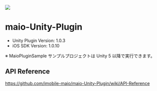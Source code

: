 ![](https://github.com/imobile-maio/maio-iOS-SDK/blob/wiki/doc/images/logo.png)

# maio-Unity-Plugin

* Unity Plugin Version: 1.0.3
* iOS SDK Version: 1.0.10

※ MaioPluginSample サンプルプロジェクトは Unity 5 以降で実行できます。

## API Reference
https://github.com/imobile-maio/maio-Unity-Plugin/wiki/API-Reference
